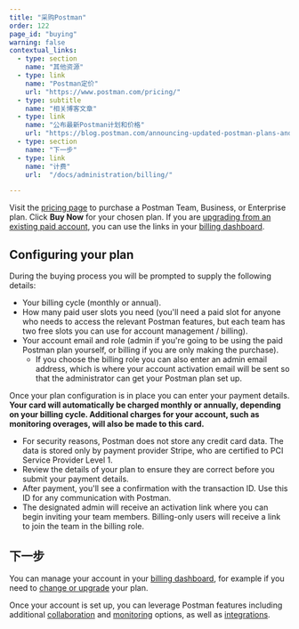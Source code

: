 ```yaml
---
title: "采购Postman"
order: 122
page_id: "buying"
warning: false
contextual_links:
  - type: section
    name: "其他资源"
  - type: link
    name: "Postman定价"
    url: "https://www.postman.com/pricing/"
  - type: subtitle
    name: "相关博客文章"
  - type: link
    name: "公布最新Postman计划和价格"
    url: "https://blog.postman.com/announcing-updated-postman-plans-and-pricing/"
  - type: section
    name: "下一步"
  - type: link
    name: "计费"
    url:  "/docs/administration/billing/"

---
```


Visit the [pricing page](https://www.postman.com/pricing) to purchase a Postman Team, Business, or Enterprise plan. Click __Buy Now__ for your chosen plan. If you are [upgrading from an existing paid account](/docs/administration/billing/#team-and-plan-changes), you can use the links in your [billing dashboard](http://go.postman.co/billing).

## Configuring your plan

During the buying process you will be prompted to supply the following details:

* Your billing cycle (monthly or annual).
* How many paid user slots you need (you'll need a paid slot for anyone who needs to access the relevant Postman features, but each team has two free slots you can use for account management / billing).
* Your account email and role (admin if you're going to be using the paid Postman plan yourself, or billing if you are only making the purchase).
    * If you choose the billing role you can also enter an admin email address, which is where your account activation email will be sent so that the administrator can get your Postman plan set up.

Once your plan configuration is in place you can enter your payment details. __Your card will automatically be charged monthly or annually, depending on your billing cycle. Additional charges for your account, such as monitoring overages, will also be made to this card.__

* For security reasons, Postman does not store any credit card data. The data is stored only by payment provider Stripe, who are certified to PCI Service Provider Level 1.
* Review the details of your plan to ensure they are correct before you submit your payment details.
* After payment, you'll see a confirmation with the transaction ID. Use this ID for any communication with Postman.
* The designated admin will receive an activation link where you can begin inviting your team members. Billing-only users will receive a link to join the team in the billing role.

## 下一步

You can manage your account in your [billing dashboard](http://go.postman.co/billing), for example if you need to [change or upgrade](/docs/administration/billing/#team-and-plan-changes) your plan.

Once your account is set up, you can leverage Postman features including additional [collaboration](/docs/collaborating-in-postman/collaboration-intro/) and [monitoring](/docs/designing-and-developing-your-api/monitoring-your-api/using-static-IPs-to-monitor/) options, as well as [integrations](/docs/integrations/intro-integrations/).
